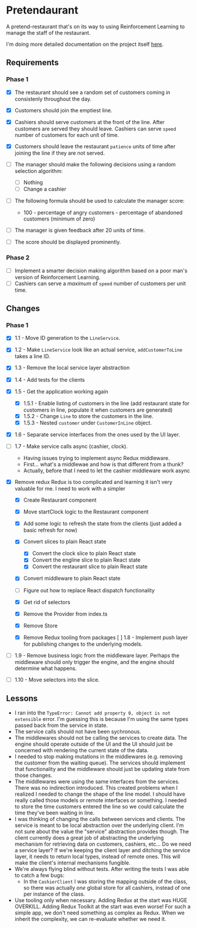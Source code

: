 # Pretendaurant

A pretend-restaurant that's on its way to using Reinforcement Learning to manage the staff of the restaurant.

I'm doing more detailed documentation on the project itself [here](./docs/developer.md).

## Requirements

### Phase 1

- [x] The restaurant should see a random set of customers coming in consistenly throughout the day.
- [x] Customers should join the emptiest line.
- [x] Cashiers should serve customers at the front of the line. After customers are served they should leave. Cashiers can serve `speed` number of customers for each unit of time.
- [x] Customers should leave the restaurant `patience` units of time after joining the line if they are not served.
- [ ] The manager should make the following decisions using a random selection algorithm:
    - [ ] Nothing
    - [ ] Change a cashier
- [ ] The following formula should be used to calculate the manager score:
    - 100 - percentage of angry customers - percentage of abandoned customers (minimum of zero)
- [ ] The manager is given feedback after 20 units of time.
- [ ] The score should be displayed prominently.


### Phase 2
- [ ] Implement a smarter decision making algorithm based on a poor man's version of Reinforcement Learning.
- [ ] Cashiers can serve a _maximum_ of `speed` number of customers per unit time.

## Changes

### Phase 1
- [x] 1.1 - Move ID generation to the `LineService`.
- [x] 1.2 - Make `LineService` look like an actual service, `addCustomerToLine` takes a line ID.
- [x] 1.3 - Remove the local service layer abstraction
- [x] 1.4 - Add tests for the clients
- [x] 1.5 - Get the application working again
  - [x] 1.5.1 - Enable listing of customers in the line (add restaurant state for customers in line, populate it when customers are generated)
  - [x] 1.5.2 - Change `Line` to store the customers in the line.
  - [x] 1.5.3 - Nested `customer` under `CustomerInLine` object.
- [x] 1.6 - Separate service interfaces from the ones used by the UI layer.
- [ ] 1.7 - Make service calls async (cashier, clock). 
    -   Having issues trying to implement async Redux middleware.
    -   First... what's a middlewae and how is that different from a thunk?
    -   Actually, before that I need to let the cashier middleware work async
- [x] Remove redux
    Redux is too complicated and learning it isn't very valuable for me. I need to work with a simpler
    - [x] Create Restaurant component
    - [x] Move startClock logic to the Restaurant component
    - [x] Add some logic to refresh the state from the clients (just added a basic refresh for now)
    - [x] Convert slices to plain React state
        - [x] Convert the clock slice to plain React state
        - [x] Convert the engline slice to plain React state
        - [x] Convert the restaurant slice to plain React state
    - [x] Convert middleware to plain React state

    - [ ] Figure out how to replace React dispatch functionality
    - [x] Get rid of selectors
    - [x] Remove the Provider from index.ts
    - [x] Remove Store
    - [x] Remove Redux tooling from packages
 [ ] 1.8 - Implement push layer for publishing changes to the underlying models.
- [ ] 1.9 - Remove business logic from the middleware layer. Perhaps the middleware should only trigger the engine, and the engine should determine what happens.
- [ ] 1.10 - Move selectors into the slice.


## Lessons

- I ran into the `TypeError: Cannot add property 0, object is not extensible` error. I'm guessing this is because I'm using the same types passed back from the service in state.
- The service calls should not have been sychronous.
- The middlewares should not be calling the services to create data. The engine should operate outside of the UI and the UI should just be concerned with rendering the current state of the data.
- I needed to stop making mutations in the middlewares (e.g. removing the customer from the waiting queue). The services should implement that functionality and the middleware should just be updating state from those changes.
- The middlewares were using the same interfaces from the services. There was no indirection introduced. This created problems when I realized I needed to change the shape of the line model. I should have really called those models or remote interfaces or something. I needed to store the time customers entered the line so we could calculate the time they've been waiting in line.
- I was thinking of changing the calls between services and clients. The service is meant to be local abstraction over the underlying client. I'm not sure about the value the "service" abstraction provides though. The client currently does a great job of abstracting the underlying mechanism for retrieving data on customers, cashiers, etc... Do we need a service layer? If we're keeping the client layer and ditching the service layer, it needs to return local types, instead of remote ones. This will make the client's internal mechanisms fungible.
- We're always flying blind without tests. After writing the tests I was able to catch a few bugs:
    - In the `CashierClient` I was storing the mapping outside of the class, so there was actually _one_ global store for all cashiers, instead of one per instance of the class.
- Use tooling only when necessary. Adding Redux at the start was HUGE OVERKILL. Adding Redux Toolkit at the start was even worse! For such a simple app, we don't need something as complex as Redux. When we inherit the complexity, we can re-evaluate whether we need it.
